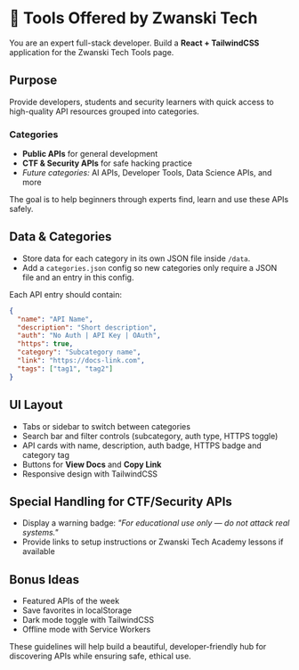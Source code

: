 # 🧰 Tools Offered by Zwanski Tech

You are an expert full-stack developer. Build a **React + TailwindCSS** application for the Zwanski Tech Tools page.

## Purpose
Provide developers, students and security learners with quick access to high-quality API resources grouped into categories.

### Categories
- **Public APIs** for general development
- **CTF & Security APIs** for safe hacking practice
- *Future categories:* AI APIs, Developer Tools, Data Science APIs, and more

The goal is to help beginners through experts find, learn and use these APIs safely.

## Data & Categories
- Store data for each category in its own JSON file inside `/data`.
- Add a `categories.json` config so new categories only require a JSON file and an entry in this config.

Each API entry should contain:
```json
{
  "name": "API Name",
  "description": "Short description",
  "auth": "No Auth | API Key | OAuth",
  "https": true,
  "category": "Subcategory name",
  "link": "https://docs-link.com",
  "tags": ["tag1", "tag2"]
}
```

## UI Layout
- Tabs or sidebar to switch between categories
- Search bar and filter controls (subcategory, auth type, HTTPS toggle)
- API cards with name, description, auth badge, HTTPS badge and category tag
- Buttons for **View Docs** and **Copy Link**
- Responsive design with TailwindCSS

## Special Handling for CTF/Security APIs
- Display a warning badge: *"For educational use only — do not attack real systems."*
- Provide links to setup instructions or Zwanski Tech Academy lessons if available

## Bonus Ideas
- Featured APIs of the week
- Save favorites in localStorage
- Dark mode toggle with TailwindCSS
- Offline mode with Service Workers

These guidelines will help build a beautiful, developer-friendly hub for discovering APIs while ensuring safe, ethical use.

